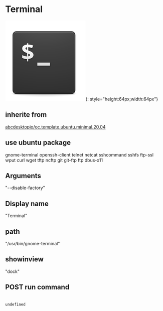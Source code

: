 # Terminal
![pantheon-terminal-icons.svg](/applications/icons/pantheon-terminal-icons.svg){: style="height:64px;width:64px"}
## inherite from
[abcdesktopio/oc.template.ubuntu.minimal.20.04](abcdesktopio/oc.template.ubuntu.minimal.20.04.md)
## use ubuntu package
gnome-terminal openssh-client telnet netcat sshcommand sshfs ftp-ssl wput curl wget tftp ncftp git git-ftp ftp dbus-x11
## Arguments
"--disable-factory"
## Display name
"Terminal"
## path
"/usr/bin/gnome-terminal"
## showinview
"dock"
## POST run command

```

undefined
```
